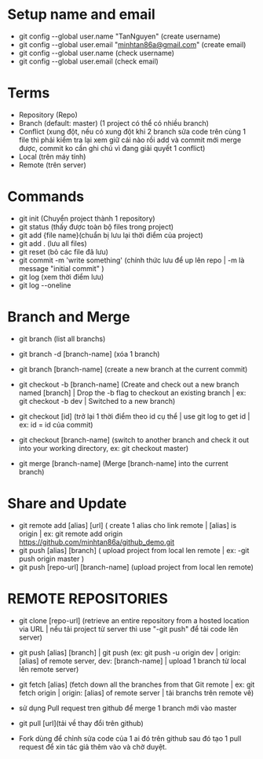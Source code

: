 # Setup name and email
- git config --global user.name "TanNguyen" (create username)
- git config --global user.email "minhtan86a@gmail.com" (create email)
- git config --global user.name (check username)
- git config --global user.email (check email)


# Terms
- Repository (Repo)
- Branch (default: master) (1 project có thể có nhiều branch)
- Conflict (xung đột, nếu có xung đột khi 2 branch sửa code trên cùng 1 file thì phải kiểm tra lại xem giữ cái nào rồi add và commit mới merge được, commit ko cần ghi chú vì đang giải quyết 1 conflict)
- Local (trên máy tính)
- Remote (trên server)

# Commands
- git init (Chuyển project thành 1 repository)
- git status (thấy được toàn bộ files trong project)
- git add {file name}(chuẩn bị lưu lại thời điểm của project)
- git add . (lưu all files)
- git reset (bỏ các file đã lưu)
- git commit -m 'write something' (chính thức lưu để up lên repo | -m là message "initial commit" )
- git log (xem thời điểm lưu)
- git log --oneline

# Branch and Merge
- git branch (list all branchs)
- git branch -d [branch-name] (xóa 1 branch)
- git branch [branch-name] (create a new branch at the current commit)

- git checkout -b [branch-name] (Create and check out a new branch named [branch] | Drop the -b flag to checkout an existing branch | ex: git checkout -b dev | Switched to a new branch)
- git checkout [id] (trở lại 1 thời điểm theo id cụ thể | use git log to get id | ex: id = id của commit)
- git checkout [branch-name] (switch to another branch and check it out into your working directory, ex: git checkout master)

- git merge [branch-name] (Merge [branch-name] into the current branch)

# Share and Update
- git remote add [alias] [url] ( create 1 alias cho link remote | [alias] is origin | ex: git remote add origin https://github.com/minhtan86a/github_demo.git
- git push [alias] [branch] ( upload project from local len remote | ex: -git push origin master )
- git push [repo-url] [branch-name] (upload project from local len remote)

# REMOTE REPOSITORIES
- git clone [repo-url] (retrieve an entire repository from a hosted location via URL | nếu tải project từ server thì use "-git push" để tải code lên server)
- git push [alias] [branch] | git push (ex: git push -u origin dev | origin: [alias] of remote server, dev: [branch-name] | upload 1 branch từ local lên remote server)
- git fetch [alias] (fetch down all the branches from that Git remote | ex: git fetch origin | origin: [alias] of remote server | tải branchs trên remote về)

- sử dụng Pull request tren github để merge 1 branch mới vào master
- git pull [url](tải về thay đổi trên github)
- Fork dùng để chỉnh sửa code của 1 ai đó trên github sau đó tạo 1 pull request để xin tác giả thêm vào và chờ duyệt.
